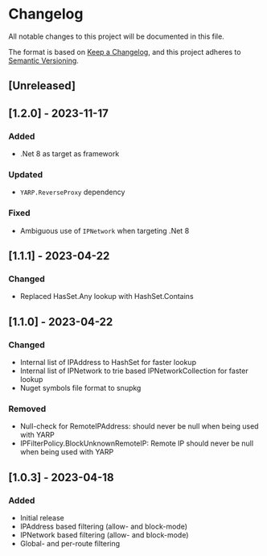# Changelog

All notable changes to this project will be documented in this file.

The format is based on [Keep a Changelog](https://keepachangelog.com/en/1.0.0/),
and this project adheres to [Semantic Versioning](https://semver.org/spec/v2.0.0.html).

## [Unreleased]

## [1.2.0] - 2023-11-17
### Added
- .Net 8 as target as framework
### Updated
- `YARP.ReverseProxy` dependency
### Fixed
- Ambiguous use of `IPNetwork` when targeting .Net 8

## [1.1.1] - 2023-04-22
### Changed
- Replaced HasSet.Any lookup with HashSet.Contains

## [1.1.0] - 2023-04-22
### Changed
- Internal list of IPAddress to HashSet for faster lookup
- Internal list of IPNetwork to trie based IPNetworkCollection for faster lookup
- Nuget symbols file format to snupkg
### Removed
- Null-check for RemoteIPAddress: should never be null when being used with YARP
- IPFilterPolicy.BlockUnknownRemoteIP: Remote IP should never be null when being used with YARP

## [1.0.3] - 2023-04-18
### Added
- Initial release
- IPAddress based filtering (allow- and block-mode)
- IPNetwork based filtering (allow- and block-mode)
- Global- and per-route filtering